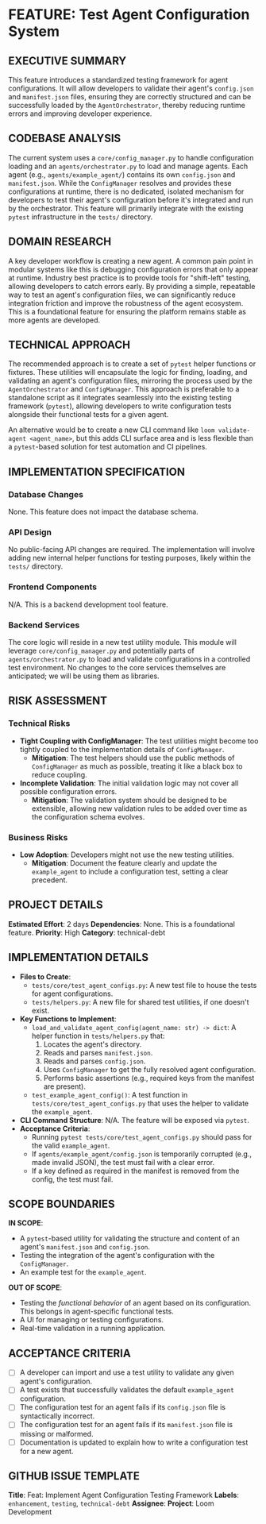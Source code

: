 # FEATURE: Test Agent Configuration System

## EXECUTIVE SUMMARY
This feature introduces a standardized testing framework for agent configurations. It will allow developers to validate their agent's `config.json` and `manifest.json` files, ensuring they are correctly structured and can be successfully loaded by the `AgentOrchestrator`, thereby reducing runtime errors and improving developer experience.

## CODEBASE ANALYSIS
The current system uses a `core/config_manager.py` to handle configuration loading and an `agents/orchestrator.py` to load and manage agents. Each agent (e.g., `agents/example_agent/`) contains its own `config.json` and `manifest.json`. While the `ConfigManager` resolves and provides these configurations at runtime, there is no dedicated, isolated mechanism for developers to test their agent's configuration before it's integrated and run by the orchestrator. This feature will primarily integrate with the existing `pytest` infrastructure in the `tests/` directory.

## DOMAIN RESEARCH
A key developer workflow is creating a new agent. A common pain point in modular systems like this is debugging configuration errors that only appear at runtime. Industry best practice is to provide tools for "shift-left" testing, allowing developers to catch errors early. By providing a simple, repeatable way to test an agent's configuration files, we can significantly reduce integration friction and improve the robustness of the agent ecosystem. This is a foundational feature for ensuring the platform remains stable as more agents are developed.

## TECHNICAL APPROACH
The recommended approach is to create a set of `pytest` helper functions or fixtures. These utilities will encapsulate the logic for finding, loading, and validating an agent's configuration files, mirroring the process used by the `AgentOrchestrator` and `ConfigManager`. This approach is preferable to a standalone script as it integrates seamlessly into the existing testing framework (`pytest`), allowing developers to write configuration tests alongside their functional tests for a given agent.

An alternative would be to create a new CLI command like `loom validate-agent <agent_name>`, but this adds CLI surface area and is less flexible than a `pytest`-based solution for test automation and CI pipelines.

## IMPLEMENTATION SPECIFICATION
### Database Changes
None. This feature does not impact the database schema.

### API Design
No public-facing API changes are required. The implementation will involve adding new internal helper functions for testing purposes, likely within the `tests/` directory.

### Frontend Components
N/A. This is a backend development tool feature.

### Backend Services
The core logic will reside in a new test utility module. This module will leverage `core/config_manager.py` and potentially parts of `agents/orchestrator.py` to load and validate configurations in a controlled test environment. No changes to the core services themselves are anticipated; we will be using them as libraries.

## RISK ASSESSMENT
### Technical Risks
- **Tight Coupling with ConfigManager**: The test utilities might become too tightly coupled to the implementation details of `ConfigManager`.
  - **Mitigation**: The test helpers should use the public methods of `ConfigManager` as much as possible, treating it like a black box to reduce coupling.
- **Incomplete Validation**: The initial validation logic may not cover all possible configuration errors.
  - **Mitigation**: The validation system should be designed to be extensible, allowing new validation rules to be added over time as the configuration schema evolves.

### Business Risks  
- **Low Adoption**: Developers might not use the new testing utilities.
  - **Mitigation**: Document the feature clearly and update the `example_agent` to include a configuration test, setting a clear precedent.

## PROJECT DETAILS
**Estimated Effort**: 2 days
**Dependencies**: None. This is a foundational feature.
**Priority**: High
**Category**: technical-debt

## IMPLEMENTATION DETAILS
- **Files to Create**:
  - `tests/core/test_agent_configs.py`: A new test file to house the tests for agent configurations.
  - `tests/helpers.py`: A new file for shared test utilities, if one doesn't exist.
- **Key Functions to Implement**:
  - `load_and_validate_agent_config(agent_name: str) -> dict`: A helper function in `tests/helpers.py` that:
    1. Locates the agent's directory.
    2. Reads and parses `manifest.json`.
    3. Reads and parses `config.json`.
    4. Uses `ConfigManager` to get the fully resolved agent configuration.
    5. Performs basic assertions (e.g., required keys from the manifest are present).
  - `test_example_agent_config()`: A test function in `tests/core/test_agent_configs.py` that uses the helper to validate the `example_agent`.
- **CLI Command Structure**: N/A. The feature will be exposed via `pytest`.
- **Acceptance Criteria**:
  - Running `pytest tests/core/test_agent_configs.py` should pass for the valid `example_agent`.
  - If `agents/example_agent/config.json` is temporarily corrupted (e.g., made invalid JSON), the test must fail with a clear error.
  - If a key defined as required in the manifest is removed from the config, the test must fail.

## SCOPE BOUNDARIES
**IN SCOPE**:
- A `pytest`-based utility for validating the structure and content of an agent's `manifest.json` and `config.json`.
- Testing the integration of the agent's configuration with the `ConfigManager`.
- An example test for the `example_agent`.

**OUT OF SCOPE**:
- Testing the *functional behavior* of an agent based on its configuration. This belongs in agent-specific functional tests.
- A UI for managing or testing configurations.
- Real-time validation in a running application.

## ACCEPTANCE CRITERIA
- [ ] A developer can import and use a test utility to validate any given agent's configuration.
- [ ] A test exists that successfully validates the default `example_agent` configuration.
- [ ] The configuration test for an agent fails if its `config.json` file is syntactically incorrect.
- [ ] The configuration test for an agent fails if its `manifest.json` file is missing or malformed.
- [ ] Documentation is updated to explain how to write a configuration test for a new agent.

## GITHUB ISSUE TEMPLATE
**Title**: Feat: Implement Agent Configuration Testing Framework
**Labels**: `enhancement`, `testing`, `technical-debt`
**Assignee**:
**Project**: Loom Development
